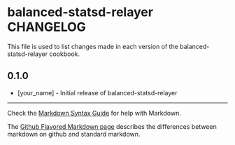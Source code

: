 balanced-statsd-relayer CHANGELOG
=======================

This file is used to list changes made in each version of the balanced-statsd-relayer cookbook.

0.1.0
-----
- [your_name] - Initial release of balanced-statsd-relayer

- - -
Check the [Markdown Syntax Guide](http://daringfireball.net/projects/markdown/syntax) for help with Markdown.

The [Github Flavored Markdown page](http://github.github.com/github-flavored-markdown/) describes the differences between markdown on github and standard markdown.
